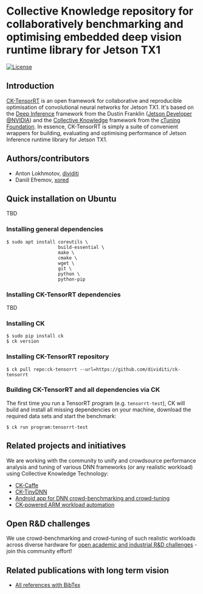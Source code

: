 # Collective Knowledge repository for collaboratively benchmarking and optimising embedded deep vision runtime library for Jetson TX1

[![License](https://img.shields.io/badge/License-BSD%203--Clause-blue.svg)](https://opensource.org/licenses/BSD-3-Clause)

## Introduction

[CK-TensorRT](https://github.com/dividiti/ck-tensorrt) is an open framework for
collaborative and reproducible optimisation of convolutional neural networks for Jetson TX1.
It's based on the [Deep Inference](https://github.com/dusty-nv/jetson-inference) framework from the
Dustin Franklin ([Jetson Developer @NVIDIA](https://github.com/dusty-nv)) and
the [Collective Knowledge](http://cknowledge.org) framework from the [cTuning
Foundation](http://ctuning.org). In essence, CK-TensorRT is simply a suite of
convenient wrappers for building, evaluating and optimising performance of
Jetson Inference runtime library for Jetson TX1.

## Authors/contributors

* Anton Lokhmotov, [dividiti](http://dividiti.com)
* Daniil Efremov, [xored](http://xored.com)

## Quick installation on Ubuntu

TBD

### Installing general dependencies

```
$ sudo apt install coreutils \
                   build-essential \
                   make \
                   cmake \
                   wget \
                   git \
                   python \
                   python-pip
```

### Installing CK-TensorRT dependencies
TBD

### Installing CK

```
$ sudo pip install ck
$ ck version
```

### Installing CK-TensorRT repository

```
$ ck pull repo:ck-tensorrt --url=https://github.com/dividiti/ck-tensorrt
```

### Building CK-TensorRT and all dependencies via CK

The first time you run a TensorRT program (e.g. `tensorrt-test`), CK will
build and install all missing dependencies on your machine,
download the required data sets and start the benchmark:

```
$ ck run program:tensorrt-test
```

## Related projects and initiatives

We are working with the community to unify and crowdsource performance analysis 
and tuning of various DNN frameworks (or any realistic workload) 
using Collective Knowledge Technology:
* [CK-Caffe](https://github.com/dividiti/ck-caffe)
* [CK-TinyDNN](https://github.com/ctuning/ck-tiny-dnn)
* [Android app for DNN crowd-benchmarking and crowd-tuning](https://play.google.com/store/apps/details?id=openscience.crowdsource.video.experiments)
* [CK-powered ARM workload automation](https://github.com/ctuning/ck-wa)

## Open R&D challenges

We use crowd-benchmarking and crowd-tuning of such realistic workloads across diverse hardware for 
[open academic and industrial R&D challenges](https://github.com/ctuning/ck/wiki/Research-and-development-challenges.mediawiki) - 
join this community effort!

## Related publications with long term vision

* <a href="https://github.com/ctuning/ck/wiki/Publications">All references with BibTex</a>
